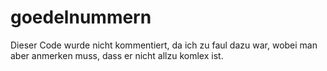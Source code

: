 # goedelnummern
Dieser Code wurde nicht kommentiert, da ich zu faul dazu war, wobei man aber anmerken muss, dass er nicht allzu komlex ist.
